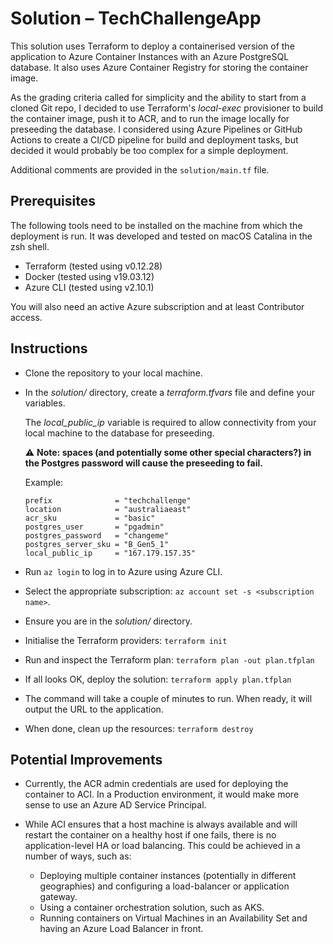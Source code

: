 # Solution – TechChallengeApp

This solution uses Terraform to deploy a containerised version of the application
to Azure Container Instances with an Azure PostgreSQL database. It also uses Azure
Container Registry for storing the container image.

As the grading criteria called for simplicity and the ability to start from a cloned
Git repo, I decided to use Terraform's *local-exec* provisioner to build the container
image, push it to ACR, and to run the image locally for preseeding the database.
I considered using Azure Pipelines or GitHub Actions to create a CI/CD pipeline
for build and deployment tasks, but decided it would probably be too complex for
a simple deployment.

Additional comments are provided in the `solution/main.tf` file.

## Prerequisites

The following tools need to be installed on the machine from which the deployment
is run. It was developed and tested on macOS Catalina in the zsh shell.

- Terraform (tested using v0.12.28)
- Docker (tested using v19.03.12)
- Azure CLI (tested using v2.10.1)

You will also need an active Azure subscription and at least Contributor access.

## Instructions

- Clone the repository to your local machine.
- In the *solution/* directory, create a *terraform.tfvars* file and define your
  variables.

  The *local_public_ip* variable is required to allow connectivity from your local
  machine to the database for preseeding.

  ⚠️ **Note: spaces (and potentially some other special characters?) in the Postgres
  password will cause the preseeding to fail.**

  Example:

  ```text
  prefix              = "techchallenge"
  location            = "australiaeast"
  acr_sku             = "basic"
  postgres_user       = "pgadmin"
  postgres_password   = "changeme"
  postgres_server_sku = "B_Gen5_1"
  local_public_ip     = "167.179.157.35"
  ```
  
- Run `az login` to log in to Azure using Azure CLI.
- Select the appropriate subscription: `az account set -s <subscription name>`.
- Ensure you are in the *solution/* directory.
- Initialise the Terraform providers: `terraform init`
- Run and inspect the Terraform plan: `terraform plan -out plan.tfplan`
- If all looks OK, deploy the solution: `terraform apply plan.tfplan`
- The command will take a couple of minutes to run. When ready, it will output
  the URL to the application.
- When done, clean up the resources: `terraform destroy`

## Potential Improvements

- Currently, the ACR admin credentials are used for deploying the container to ACI.
  In a Production environment, it would make more sense to use an Azure AD Service
  Principal.
- While ACI ensures that a host machine is always available and will restart the
  container on a healthy host if one fails, there is no application-level HA or
  load balancing. This could be achieved in a number of ways, such as:
  
  - Deploying multiple container instances (potentially in different geographies)
    and configuring a load-balancer or application gateway.
  - Using a container orchestration solution, such as AKS.
  - Running containers on Virtual Machines in an Availability Set and having an
    Azure Load Balancer in front.
